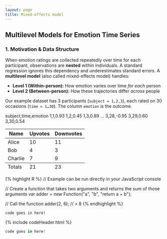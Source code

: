 ```yaml
---
layout: page
title: Mixed-effects model
---
```


## Multilevel Models for Emotion Time Series

### 1. Motivation & Data Structure

When emotion ratings are collected repeatedly over time for each participant, observations are **nested** within individuals. A standard regression ignores this dependency and underestimates standard errors. A **multilevel model** (also called mixed-effects model) handles:

- **Level 1 (Within-person):** How emotion varies over time *for each* person  
- **Level 2 (Between-person):** How these trajectories differ *across* people  

Our example dataset has 3 participants (`subject = 1,2,3`), each rated on 30 occasions (`time = 1…30`). The column `emotion` is the outcome.


subject,time,emotion
1,1,0.93
1,2,0.45
1,3,0.89
...
3,28,-0.95
3,29,0.60
3,30,0.54

<table>
  <thead>
    <tr>
      <th>Name</th>
      <th>Upvotes</th>
      <th>Downvotes</th>
    </tr>
  </thead>
  <tfoot>
    <tr>
      <td>Totals</td>
      <td>21</td>
      <td>23</td>
    </tr>
  </tfoot>
  <tbody>
    <tr>
      <td>Alice</td>
      <td>10</td>
      <td>11</td>
    </tr>
    <tr>
      <td>Bob</td>
      <td>4</td>
      <td>3</td>
    </tr>
    <tr>
      <td>Charlie</td>
      <td>7</td>
      <td>9</td>
    </tr>
  </tbody>
</table>

{% highlight R %}
// Example can be run directly in your JavaScript console

// Create a function that takes two arguments and returns the sum of those arguments
var adder = new Function("a", "b", "return a + b");

// Call the function
adder(2, 6);
// > 8
{% endhighlight %}

```someLanguage
code goes in here!
```
{% include codeHeader.html %}
```R
code goes in here!
```
